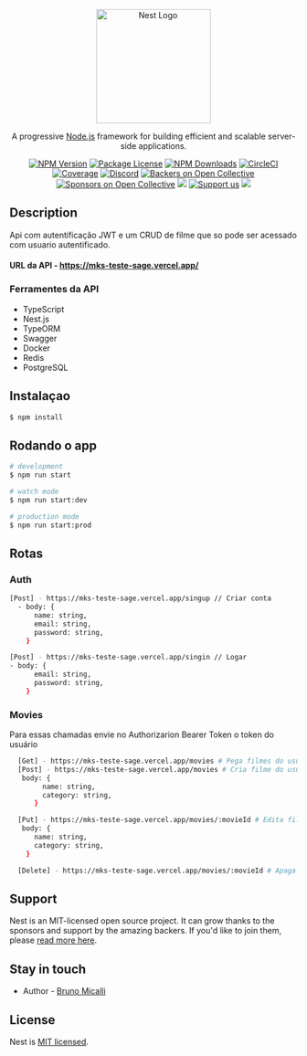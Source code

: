 <p align="center">
  <a href="http://nestjs.com/" target="blank"><img src="https://nestjs.com/img/logo-small.svg" width="200" alt="Nest Logo" /></a>
</p>

[circleci-image]: https://img.shields.io/circleci/build/github/nestjs/nest/master?token=abc123def456
[circleci-url]: https://circleci.com/gh/nestjs/nest

  <p align="center">A progressive <a href="http://nodejs.org" target="_blank">Node.js</a> framework for building efficient and scalable server-side applications.</p>
    <p align="center">
<a href="https://www.npmjs.com/~nestjscore" target="_blank"><img src="https://img.shields.io/npm/v/@nestjs/core.svg" alt="NPM Version" /></a>
<a href="https://www.npmjs.com/~nestjscore" target="_blank"><img src="https://img.shields.io/npm/l/@nestjs/core.svg" alt="Package License" /></a>
<a href="https://www.npmjs.com/~nestjscore" target="_blank"><img src="https://img.shields.io/npm/dm/@nestjs/common.svg" alt="NPM Downloads" /></a>
<a href="https://circleci.com/gh/nestjs/nest" target="_blank"><img src="https://img.shields.io/circleci/build/github/nestjs/nest/master" alt="CircleCI" /></a>
<a href="https://coveralls.io/github/nestjs/nest?branch=master" target="_blank"><img src="https://coveralls.io/repos/github/nestjs/nest/badge.svg?branch=master#9" alt="Coverage" /></a>
<a href="https://discord.gg/G7Qnnhy" target="_blank"><img src="https://img.shields.io/badge/discord-online-brightgreen.svg" alt="Discord"/></a>
<a href="https://opencollective.com/nest#backer" target="_blank"><img src="https://opencollective.com/nest/backers/badge.svg" alt="Backers on Open Collective" /></a>
<a href="https://opencollective.com/nest#sponsor" target="_blank"><img src="https://opencollective.com/nest/sponsors/badge.svg" alt="Sponsors on Open Collective" /></a>
  <a href="https://paypal.me/kamilmysliwiec" target="_blank"><img src="https://img.shields.io/badge/Donate-PayPal-ff3f59.svg"/></a>
    <a href="https://opencollective.com/nest#sponsor"  target="_blank"><img src="https://img.shields.io/badge/Support%20us-Open%20Collective-41B883.svg" alt="Support us"></a>
  <a href="https://twitter.com/nestframework" target="_blank"><img src="https://img.shields.io/twitter/follow/nestframework.svg?style=social&label=Follow"></a>
</p>
  <!--[![Backers on Open Collective](https://opencollective.com/nest/backers/badge.svg)](https://opencollective.com/nest#backer)
  [![Sponsors on Open Collective](https://opencollective.com/nest/sponsors/badge.svg)](https://opencollective.com/nest#sponsor)-->

## Description

Api com autentificação JWT e um CRUD de filme que so pode ser acessado com usuario autentificado.

  #### URL da API - https://mks-teste-sage.vercel.app/
  ### Ferramentes da API
  - TypeScript
  - Nest.js
  - TypeORM
  - Swagger
  - Docker
  - Redis
  - PostgreSQL

## Instalaçao

```bash
$ npm install
```

## Rodando o app

```bash
# development
$ npm run start

# watch mode
$ npm run start:dev

# production mode
$ npm run start:prod
```

## Rotas
### Auth
```bash
[Post] - https://mks-teste-sage.vercel.app/singup // Criar conta
  - body: {
      name: string,
      email: string,
      password: string,
    }

[Post] - https://mks-teste-sage.vercel.app/singin // Logar
- body: {
      email: string,
      password: string,
    }
```

### Movies
Para essas chamadas envie no Authorizarion Bearer Token o token do usuário
```bash
  [Get] - https://mks-teste-sage.vercel.app/movies # Pega filmes do usuário logado
  [Post] - https://mks-teste-sage.vercel.app/movies # Cria filme do usuário logado
   body: {
        name: string,
        category: string,
      }

  [Put] - https://mks-teste-sage.vercel.app/movies/:movieId # Edita filme do usuário logado
   body: {
      name: string,
      category: string,
    }

  [Delete] - https://mks-teste-sage.vercel.app/movies/:movieId # Apaga filme do usuário logado
```




## Support

Nest is an MIT-licensed open source project. It can grow thanks to the sponsors and support by the amazing backers. If you'd like to join them, please [read more here](https://docs.nestjs.com/support).

## Stay in touch

- Author - [Bruno Micalli](https://www.linkedin.com/in/brunomicalli/)

## License

Nest is [MIT licensed](LICENSE).

